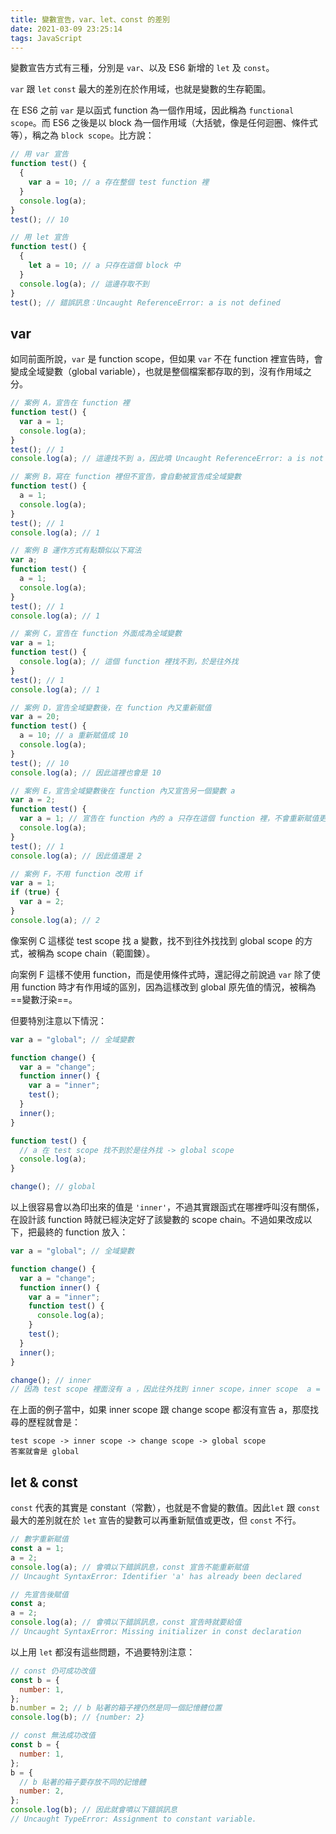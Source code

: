 ```yaml
---
title: 變數宣告，var、let、const 的差別
date: 2021-03-09 23:25:14
tags: JavaScript
---
```


變數宣告方式有三種，分別是 `var`、以及 ES6 新增的 `let` 及 `const`。

`var` 跟 `let` `const` 最大的差別在於作用域，也就是變數的生存範圍。

在 ES6 之前 `var` 是以函式 function 為一個作用域，因此稱為 `functional scope`。而 ES6 之後是以 block 為一個作用域（大括號，像是任何迴圈、條件式等），稱之為 `block scope`。比方說：

```javascript
// 用 var 宣告
function test() {
  {
    var a = 10; // a 存在整個 test function 裡
  }
  console.log(a);
}
test(); // 10

// 用 let 宣告
function test() {
  {
    let a = 10; // a 只存在這個 block 中
  }
  console.log(a); // 這邊存取不到
}
test(); // 錯誤訊息：Uncaught ReferenceError: a is not defined
```

## var

如同前面所說，`var` 是 function scope，但如果 `var` 不在 function 裡宣告時，會變成全域變數（global variable），也就是整個檔案都存取的到，沒有作用域之分。

```javascript
// 案例 A，宣告在 function 裡
function test() {
  var a = 1;
  console.log(a);
}
test(); // 1
console.log(a); // 這邊找不到 a，因此噴 Uncaught ReferenceError: a is not defined

// 案例 B，寫在 function 裡但不宣告，會自動被宣告成全域變數
function test() {
  a = 1;
  console.log(a);
}
test(); // 1
console.log(a); // 1

// 案例 B 運作方式有點類似以下寫法
var a;
function test() {
  a = 1;
  console.log(a);
}
test(); // 1
console.log(a); // 1

// 案例 C，宣告在 function 外面成為全域變數
var a = 1;
function test() {
  console.log(a); // 這個 function 裡找不到，於是往外找
}
test(); // 1
console.log(a); // 1

// 案例 D，宣告全域變數後，在 function 內又重新賦值
var a = 20;
function test() {
  a = 10; // a 重新賦值成 10
  console.log(a);
}
test(); // 10
console.log(a); // 因此這裡也會是 10

// 案例 E，宣告全域變數後在 function 內又宣告另一個變數 a
var a = 2;
function test() {
  var a = 1; // 宣告在 function 內的 a 只存在這個 function 裡，不會重新賦值更動到外面的 a
  console.log(a);
}
test(); // 1
console.log(a); // 因此值還是 2

// 案例 F，不用 function 改用 if
var a = 1;
if (true) {
  var a = 2;
}
console.log(a); // 2
```

像案例 C 這樣從 test scope 找 a 變數，找不到往外找找到 global scope 的方式，被稱為 scope chain（範圍鍊）。

向案例 F 這樣不使用 function，而是使用條件式時，還記得之前說過 `var` 除了使用 function 時才有作用域的區別，因為這樣改到 global 原先值的情況，被稱為 ==變數汙染==。

但要特別注意以下情況：

```javascript
var a = "global"; // 全域變數

function change() {
  var a = "change";
  function inner() {
    var a = "inner";
    test();
  }
  inner();
}

function test() {
  // a 在 test scope 找不到於是往外找 -> global scope
  console.log(a);
}

change(); // global
```

以上很容易會以為印出來的值是 `'inner'`，不過其實跟函式在哪裡呼叫沒有關係，在設計該 function 時就已經決定好了該變數的 scope chain。不過如果改成以下，把最終的 function 放入：

```javascript
var a = "global"; // 全域變數

function change() {
  var a = "change";
  function inner() {
    var a = "inner";
    function test() {
      console.log(a);
    }
    test();
  }
  inner();
}

change(); // inner
// 因為 test scope 裡面沒有 a ，因此往外找到 inner scope，inner scope  a = 'inner'
```

在上面的例子當中，如果 inner scope 跟 change scope 都沒有宣告 a，那麼找尋的歷程就會是：

```
test scope -> inner scope -> change scope -> global scope
答案就會是 global
```

## let & const

`const` 代表的其實是 constant（常數），也就是不會變的數值。因此`let` 跟 `const` 最大的差別就在於 `let` 宣告的變數可以再重新賦值或更改，但 `const` 不行。

```javascript
// 數字重新賦值
const a = 1;
a = 2;
console.log(a); // 會噴以下錯誤訊息，const 宣告不能重新賦值
// Uncaught SyntaxError: Identifier 'a' has already been declared

// 先宣告後賦值
const a;
a = 2;
console.log(a); // 會噴以下錯誤訊息，const 宣告時就要給值
// Uncaught SyntaxError: Missing initializer in const declaration
```

以上用 `let` 都沒有這些問題，不過要特別注意：

```javascript
// const 仍可成功改值
const b = {
  number: 1,
};
b.number = 2; // b 貼著的箱子裡仍然是同一個記憶體位置
console.log(b); // {number: 2}

// const 無法成功改值
const b = {
  number: 1,
};
b = {
  // b 貼著的箱子要存放不同的記憶體
  number: 2,
};
console.log(b); // 因此就會噴以下錯誤訊息
// Uncaught TypeError: Assignment to constant variable.
```

